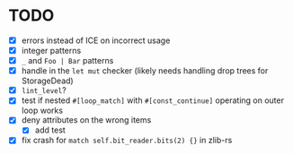 # TODO

* [x] errors instead of ICE on incorrect usage
* [x] integer patterns
* [x] `_` and `Foo | Bar` patterns
* [x] handle in the `let mut` checker (likely needs handling drop trees for StorageDead)
* [x] `lint_level`?
* [x] test if nested `#[loop_match]` with `#[const_continue]` operating on outer loop works
* [x] deny attributes on the wrong items
    * [x] add test
* [x] fix crash for `match self.bit_reader.bits(2) {}` in zlib-rs
